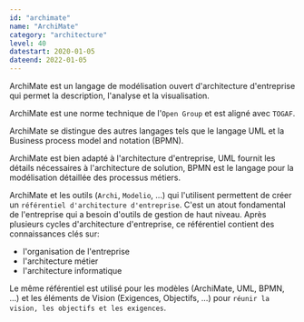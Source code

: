 ```yaml
---
id: "archimate"
name: "ArchiMate"
category: "architecture"
level: 40
datestart: 2020-01-05
dateend: 2022-01-05
---
```


ArchiMate est un langage de modélisation ouvert d'architecture d'entreprise qui permet la description, l'analyse et la visualisation.

ArchiMate est une norme technique de l'`Open Group` et est aligné avec `TOGAF`.

ArchiMate se distingue des autres langages tels que le langage UML et la Business process model and notation (BPMN).

ArchiMate est bien adapté à l'architecture d'entreprise, UML fournit les détails nécessaires à l'architecture de solution, BPMN est le langage pour la modélisation détaillée des processus métiers.

ArchiMate et les outils (`Archi`, `Modelio`, ...) qui l'utilisent permettent de créer un `référentiel d'architecture d'entreprise`. C'est un atout fondamental de l'entreprise qui a besoin d'outils de gestion de haut niveau. Après plusieurs cycles d'architecture d'entreprise, ce référentiel contient des connaissances clés sur:

- l'organisation de l'entreprise
- l'architecture métier
- l'architecture informatique

Le même référentiel est utilisé pour les modèles (ArchiMate, UML, BPMN, …) et les éléments de Vision (Exigences, Objectifs, …) pour `réunir la vision, les objectifs et les exigences`.
